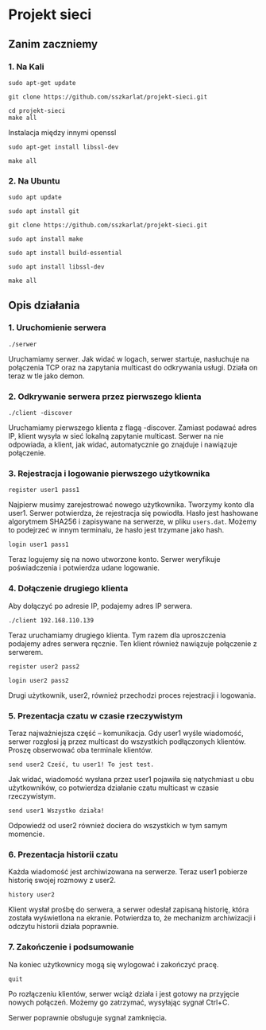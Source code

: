 # Projekt sieci
## Zanim zaczniemy
### 1. Na Kali
```
sudo apt-get update
```

```
git clone https://github.com/sszkarlat/projekt-sieci.git 
```

```
cd projekt-sieci
make all
```

Instalacja między innymi openssl
```
sudo apt-get install libssl-dev
```

```
make all
```

### 2. Na Ubuntu
```
sudo apt update
```

```
sudo apt install git
```

```
git clone https://github.com/sszkarlat/projekt-sieci.git 
```

```
sudo apt install make
```

```
sudo apt install build-essential
```

```
sudo apt install libssl-dev
```

```
make all
```

## Opis działania

### 1. Uruchomienie serwera
```
./serwer
```

Uruchamiamy serwer. Jak widać w logach, serwer startuje, nasłuchuje na połączenia TCP oraz na zapytania multicast do odkrywania usługi. Działa on teraz w tle jako demon.

### 2. Odkrywanie serwera przez pierwszego klienta

```
./client -discover
```

Uruchamiamy pierwszego klienta z flagą -discover. Zamiast podawać adres IP, klient wysyła w sieć lokalną zapytanie multicast. Serwer na nie odpowiada, a klient, jak widać, automatycznie go znajduje i nawiązuje połączenie.

### 3. Rejestracja i logowanie pierwszego użytkownika

```
register user1 pass1
```

Najpierw musimy zarejestrować nowego użytkownika. Tworzymy konto dla user1. Serwer potwierdza, że rejestracja się powiodła. Hasło jest hashowane algorytmem SHA256 i zapisywane na serwerze, w pliku ```users.dat```. Możemy to podejrzeć w innym terminalu, że hasło jest trzymane jako hash.

```
login user1 pass1
```

Teraz logujemy się na nowo utworzone konto. Serwer weryfikuje poświadczenia i potwierdza udane logowanie.


### 4. Dołączenie drugiego klienta

Aby dołączyć po adresie IP, podajemy adres IP serwera.
```
./client 192.168.110.139 
```

Teraz uruchamiamy drugiego klienta. Tym razem dla uproszczenia podajemy adres serwera ręcznie. Ten klient również nawiązuje połączenie z serwerem.

```
register user2 pass2
```

```
login user2 pass2
```

Drugi użytkownik, user2, również przechodzi proces rejestracji i logowania.

### 5. Prezentacja czatu w czasie rzeczywistym

Teraz najważniejsza część – komunikacja. Gdy user1 wyśle wiadomość, serwer rozgłosi ją przez multicast do wszystkich podłączonych klientów. Proszę obserwować oba terminale klientów.

```
send user2 Cześć, tu user1! To jest test.
```

Jak widać, wiadomość wysłana przez user1 pojawiła się natychmiast u obu użytkowników, co potwierdza działanie czatu multicast w czasie rzeczywistym.

```
send user1 Wszystko działa!
```

Odpowiedź od user2 również dociera do wszystkich w tym samym momencie.

### 6. Prezentacja historii czatu
Każda wiadomość jest archiwizowana na serwerze. Teraz user1 pobierze historię swojej rozmowy z user2.


```
history user2
```

Klient wysłał prośbę do serwera, a serwer odesłał zapisaną historię, która została wyświetlona na ekranie. Potwierdza to, że mechanizm archiwizacji i odczytu historii działa poprawnie.


### 7. Zakończenie i podsumowanie
Na koniec użytkownicy mogą się wylogować i zakończyć pracę.

```
quit
```

Po rozłączeniu klientów, serwer wciąż działa i jest gotowy na przyjęcie nowych połączeń. Możemy go zatrzymać, wysyłając sygnał Ctrl+C.

Serwer poprawnie obsługuje sygnał zamknięcia.
